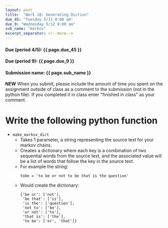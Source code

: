 ```yaml
---
layout: post
title:  "Work 18: Generating Diction"
due_45: "Tuesday 5/11 8:00 am"
due_9: "Wednesday 5/12 8:00 am"
sub_name: "markov"
excerpt_separator: <!--more-->
---
```


#### Due (period 4/5): {{ page.due_45 }}
#### Due (period 9): {{ page.due_9 }}

#### Submission name: {{ page.sub_name }}
<!--more-->

**NEW** When you submit, please include the amount of time you spent on the assignment outside of class as a comment to the submission (not in the python file). If you completed it in class enter "finished in class" as your comment.

# Write the following python function
* `make_markov_dict`
  * Takes 1 parameter, a string representing the source text for your markov chains.
  * Creates a dictionary where each key is a combination of two sequential words from the source text, and the associated value will be a list of words that follow the key in the source text.
  * For example the string:
    ```
    tobe = 'to be or not to be that is the question'
    ```
  * Would create the dictionary:
    ```
    {'be or': ['not'],
     'be that': ['is'],
     'is the': ['question'],
     'not to': ['be'],
     'or not': ['to'],
     'that is': ['the'],
     'to be': ['or', 'that']}
    ```
